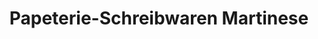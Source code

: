 ---
title: "Papeterie-Schreibwaren Martinese"
url: /freiburg-im-breisgau/papeterie-schreibwaren-martinese/
shop: Schreibwaren
---